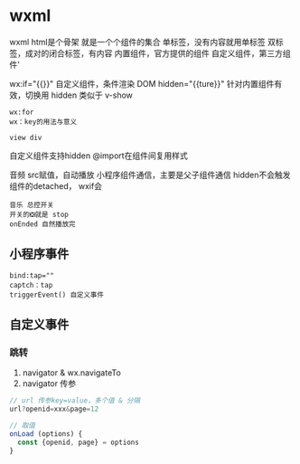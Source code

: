 # wxml


wxml html是个骨架
	就是一个个组件的集合
	单标签，没有内容就用单标签
	双标签，成对的闭合标签，有内容
	内置组件，官方提供的组件
	自定义组件，第三方组件'

wx:if="{{}}" 自定义组件，条件渲染 DOM
	hidden="{{ture}}" 针对内置组件有效，切换用 hidden 类似于 v-show

	wx:for
	wx：key的用法与意义
	
	view div

自定义组件支持hidden
@import在组件间复用样式

音频 src赋值，自动播放
	小程序组件通信，主要是父子组件通信
	hidden不会触发组件的detached，
	wxif会

	音乐 总控开关
	开关的❎就是 stop
	onEnded 自然播放完


## 小程序事件
	bind:tap=""
	captch：tap
	triggerEvent() 自定义事件


## 自定义事件





### 跳转

1. navigator & wx.navigateTo
2. navigator 传参

```jsx
// url 传参key=value，多个值 & 分隔
url?openid=xxx&page=12

// 取值
onLoad (options) {
  const {openid, page} = options
}
```





